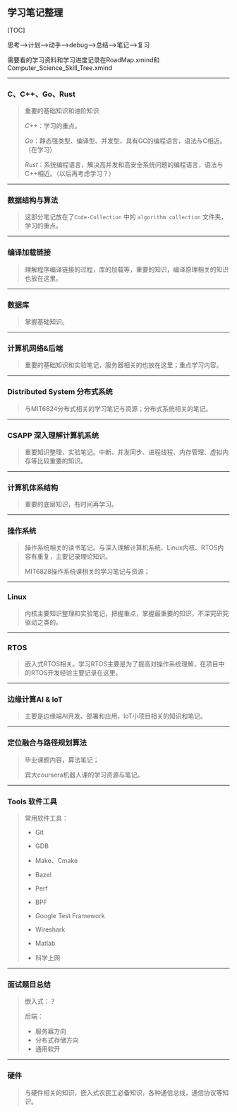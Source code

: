 ## 学习笔记整理

[TOC]

思考-->计划-->动手-->debug-->总结-->笔记-->复习

需要看的学习资料和学习进度记录在RoadMap.xmind和Computer_Science_Skill_Tree.xmind

------

### **C、C++、Go、Rust**

> 重要的基础知识和进阶知识
>
> *C++*：学习的重点。
>
> *Go*：静态强类型、编译型、并发型、具有GC的编程语言，语法与C相近。（在学习）
>
> *Rust*：系统编程语言，解决高并发和高安全系统问题的编程语言，语法与C++相近。（以后再考虑学习？）

------

### **数据结构与算法**

> 这部分笔记放在了`Code-Collection` 中的 `algorithm collection` 文件夹，学习的重点。
>

------

### **编译加载链接**

> 理解程序编译链接的过程，库的加载等，重要的知识，编译原理相关的知识也放在这里。
>

------

### **数据库**

> 掌握基础知识。
>

------

### **计算机网络&后端**

> 重要的基础知识和实验笔记，服务器相关的也放在这里；重点学习内容。
>

------

### **Distributed System 分布式系统**

> 与MIT6824分布式相关的学习笔记与资源；分布式系统相关的笔记。
>

------

### **CSAPP 深入理解计算机系统**

> 重要知识整理，实验笔记。中断、并发同步、进程线程、内存管理、虚拟内存等比较重要的知识。
>

------

### **计算机体系结构**

> 重要的底层知识，有时间再学习。
>

------

### **操作系统**

> 操作系统相关的读书笔记。与深入理解计算机系统、Linux内核、RTOS内容有重复，主要记录理论知识。
>
> MIT6828操作系统课相关的学习笔记与资源；
>

------

### **Linux**

> 内核主要知识整理和实验笔记，把握重点，掌握最重要的知识，不深究研究驱动之类的。
>

------

### **RTOS**

> 嵌入式RTOS相关。学习RTOS主要是为了提高对操作系统理解，在项目中的RTOS开发经验主要记录在这里。
>

------

### **边缘计算AI & IoT**

> 主要是边缘端AI开发、部署和应用，IoT小项目相关的知识和笔记。
>

------

### 定位融合与路径规划算法

> 毕业课题内容，算法笔记；
>
> 宾大coursera机器人课的学习资源与笔记。
>

------

### **Tools 软件工具**

> 常用软件工具：
>
> - Git
> - GDB
> - Make、Cmake
> - Bazel
> - Perf
> - BPF
> - Google Test Framework
>
> - Wireshark 
> - Matlab
> - 科学上网
>

------

### 面试题目总结

> 嵌入式：？
>
> 后端：
>
> - 服务器方向
> - 分布式存储方向
> - 通用软开
>

------

### **硬件**

> 与硬件相关的知识，嵌入式农民工必备知识，各种通信总线，通信协议等知识。
>
